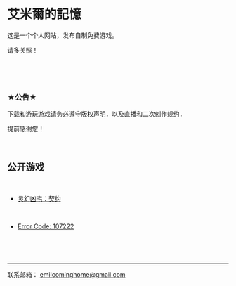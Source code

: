 # 艾米爾的記憶

这是一个个人网站，发布自制免费游戏。

请多关照！

&nbsp;


&nbsp;

### ★公告★

下载和游玩游戏请务必遵守版权声明，以及直播和二次创作规约，

提前感谢您！

&nbsp;



## **公开游戏**
&nbsp;

  
- [灵幻凶宅：契约](https://emil0227.github.io/VampireHouse/) 

&nbsp;

- [Error Code: 107222](https://ldjam.com/events/ludum-dare/46/error-code-107222) 

&nbsp;

&nbsp;

************
联系邮箱：
<emilcominghome@gmail.com>
